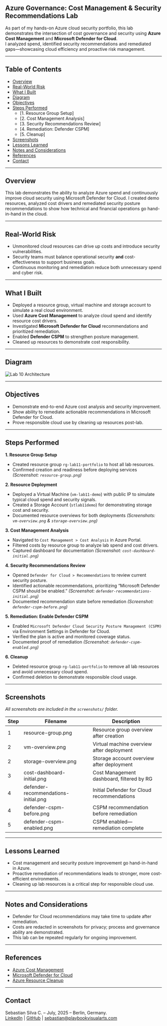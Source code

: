 ## Azure Governance: Cost Management & Security Recommendations Lab

As part of my hands-on Azure cloud security portfolio, this lab demonstrates the intersection of cost governance and security using **Azure Cost Management** and **Microsoft Defender for Cloud**.  
I analyzed spend, identified security recommendations and remediated gaps—showcasing cloud efficiency and proactive risk management.

---

## Table of Contents

- [Overview](#overview)
- [Real-World Risk](#real-world-risk)
- [What I Built](#what-i-built)
- [Diagram](#diagram)
- [Objectives](#objectives)
- [Steps Performed](#steps-performed)
  - [1. Resource Group Setup]
  - [2. Cost Management Analysis]
  - [3. Security Recommendations Review]
  - [4. Remediation: Defender CSPM]
  - [5. Cleanup]
- [Screenshots](#screenshots)
- [Lessons Learned](#lessons-learned)
- [Notes and Considerations](#notes-and-considerations)
- [References](#references)
- [Contact](#contact)

---

## Overview

This lab demonstrates the ability to analyze Azure spend and continuously improve cloud security using Microsoft Defender for Cloud. I created demo resources, analyzed cost drivers and remediated security posture recommendations to show how technical and financial operations go hand-in-hand in the cloud.

---

## Real-World Risk

- Unmonitored cloud resources can drive up costs and introduce security vulnerabilities.
- Security teams must balance operational security **and** cost-effectiveness to support business goals.
- Continuous monitoring and remediation reduce both unnecessary spend and cyber risk.

---

## What I Built

- Deployed a resource group, virtual machine and storage account to simulate a real cloud environment.
- Used **Azure Cost Management** to analyze cloud spend and identify resource cost drivers.
- Investigated **Microsoft Defender for Cloud** recommendations and prioritized remediation.
- Enabled **Defender CSPM** to strengthen posture management.
- Cleaned up resources to demonstrate cost responsibility.

---

## Diagram

![Lab 10 Architecture](diagram.png)

---

## Objectives

- Demonstrate end-to-end Azure cost analysis and security improvement.
- Show ability to remediate actionable recommendations in Microsoft Defender for Cloud.
- Prove responsible cloud use by cleaning up resources post-lab.

---

## Steps Performed

**1. Resource Group Setup**  
   - Created resource group `rg-lab11-portfolio` to host all lab resources.  
   - Confirmed creation and readiness before deploying services *(Screenshot: `resource-group.png`)*

**2. Resource Deployment**  
   - Deployed a Virtual Machine (`vm-lab11-demo`) with public IP to simulate typical cloud spend and security signals.  
   - Created a Storage Account (`stlab11demo`) for demonstrating storage cost and security.  
   - Documented resource overviews for both deployments *(Screenshots: `vm-overview.png` & `storage-overview.png`)*

**3. Cost Management Analysis**  
   - Navigated to `Cost Management > Cost Analysis` in Azure Portal.  
   - Filtered costs by resource group to analyze lab spend and cost drivers.  
   - Captured dashboard for documentation *(Screenshot: `cost-dashboard-initial.png`)*

**4. Security Recommendations Review**  
   - Opened `Defender for Cloud > Recommendations` to review current security posture.  
   - Identified actionable recommendations, prioritizing “Microsoft Defender CSPM should be enabled.” *(Screenshot: `defender-recommendations-initial.png`)*
   - Documented recommendation state before remediation *(Screenshot: `defender-cspm-before.png`)*

**5. Remediation: Enable Defender CSPM**  
   - Enabled `Microsoft Defender Cloud Security Posture Management (CSPM)` via Environment Settings in Defender for Cloud.  
   - Verified the plan is active and monitored coverage status.  
   - Documented proof of remediation *(Screenshot: `defender-cspm-enabled.png`)*

**6. Cleanup**  
   - Deleted resource group `rg-lab11-portfolio` to remove all lab resources and avoid unnecessary cloud spend.  
   - Confirmed deletion to demonstrate responsible cloud usage.

---

## Screenshots

*All screenshots are included in the `screenshots/` folder.*

| Step | Filename                             | Description                                 |
|------|--------------------------------------|---------------------------------------------|
| 1    | resource-group.png                   | Resource group overview after creation      |
| 2    | vm-overview.png                      | Virtual machine overview after deployment   |
| 2    | storage-overview.png                 | Storage account overview after deployment   |
| 3    | cost-dashboard-initial.png           | Cost Management dashboard, filtered by RG   |
| 4    | defender-recommendations-initial.png | Initial Defender for Cloud recommendations  |
| 4    | defender-cspm-before.png             | CSPM recommendation before remediation      |
| 5    | defender-cspm-enabled.png            | CSPM enabled—remediation complete           |

---

## Lessons Learned

- Cost management and security posture improvement go hand-in-hand in Azure.
- Proactive remediation of recommendations leads to stronger, more cost-efficient environments.
- Cleaning up lab resources is a critical step for responsible cloud use.

---

## Notes and Considerations

- Defender for Cloud recommendations may take time to update after remediation.
- Costs are redacted in screenshots for privacy; process and governance ability are demonstrated.
- This lab can be repeated regularly for ongoing improvement.

---

## References

- [Azure Cost Management](https://learn.microsoft.com/en-us/azure/cost-management-billing/)
- [Microsoft Defender for Cloud](https://learn.microsoft.com/en-us/azure/defender-for-cloud/)
- [Azure Resource Cleanup](https://learn.microsoft.com/en-us/azure/azure-resource-manager/management/delete-resource-group?tabs=azure-portal)

---

## Contact

Sebastian Silva C. – July, 2025 – Berlin, Germany.  
[LinkedIn](https://www.linkedin.com/in/sebastiansilc) | [GitHub](https://github.com/SebaSilC) | [sebastian@playbookvisualarts.com](mailto:sebastian@playbookvisualarts.com)

